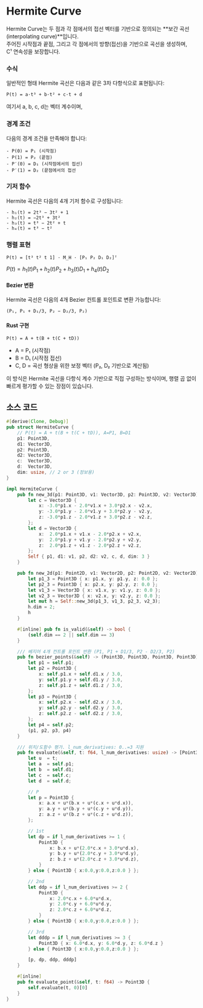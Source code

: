 # Hermite Curve
Hermite Curve는 두 점과 각 점에서의 접선 벡터를 기반으로 정의되는 **보간 곡선(interpolating curve)**입니다.  
주어진 시작점과 끝점, 그리고 각 점에서의 방향(접선)을 기반으로 곡선을 생성하며,  
C¹ 연속성을 보장합니다.

### 수식
일반적인 형태
Hermite 곡선은 다음과 같은 3차 다항식으로 표현됩니다:
```
P(t) = a·t³ + b·t² + c·t + d
```

여기서 a, b, c, d는 벡터 계수이며,


### 경계 조건
다음의 경계 조건을 만족해야 합니다:
```
- P(0) = P₁ (시작점)
- P(1) = P₂ (끝점)
- P′(0) = D₁ (시작점에서의 접선)
- P′(1) = D₂ (끝점에서의 접선
```

### 기저 함수

Hermite 곡선은 다음의 4개 기저 함수로 구성됩니다:
```
- h₁(t) = 2t³ − 3t² + 1
- h₂(t) = −2t³ + 3t²
- h₃(t) = t³ − 2t² + t
- h₄(t) = t³ − t²
```

### 행렬 표현
```
P(t) = [t³ t² t 1] · M_H · [P₁ P₂ D₁ D₂]ᵀ
```

$P(t) = h_1(t) P_1 + h_2(t) P_2 + h_3(t) D_1 + h_4(t) D_2$



#### Bezier 변환
Hermite 곡선은 다음의 4개 Bezier 컨트롤 포인트로 변환 가능합니다:
```
(P₁, P₁ + D₁/3, P₂ − D₂/3, P₂)
```
#### Rust 구현
```
P(t) = A + t(B + t(C + tD))
```
- A = P₁ (시작점)
- B = D₁ (시작점 접선)
- C, D = 곡선 형상을 위한 보정 벡터 (P₂, D₂ 기반으로 계산됨)


이 방식은 Hermite 곡선을 다항식 계수 기반으로 직접 구성하는 방식이며,
행렬 곱 없이 빠르게 평가할 수 있는 장점이 있습니다.



## 소스 코드
```rust
#[derive(Clone, Debug)]
pub struct HermiteCurve {
    // P(t) = A + t(B + t(C + tD)), A=P1, B=D1
    p1: Point3D,
    d1: Vector3D,
    p2: Point3D,
    d2: Vector3D,
    c:  Vector3D,
    d:  Vector3D,
    dim: usize, // 2 or 3 (정보용)
}

impl HermiteCurve {
    pub fn new_3d(p1: Point3D, v1: Vector3D, p2: Point3D, v2: Vector3D) -> Self {
        let c = Vector3D {
            x: -3.0*p1.x - 2.0*v1.x + 3.0*p2.x - v2.x,
            y: -3.0*p1.y - 2.0*v1.y + 3.0*p2.y - v2.y,
            z: -3.0*p1.z - 2.0*v1.z + 3.0*p2.z - v2.z,
        };
        let d = Vector3D {
            x:  2.0*p1.x + v1.x - 2.0*p2.x + v2.x,
            y:  2.0*p1.y + v1.y - 2.0*p2.y + v2.y,
            z:  2.0*p1.z + v1.z - 2.0*p2.z + v2.z,
        };
        Self { p1, d1: v1, p2, d2: v2, c, d, dim: 3 }
    }

    pub fn new_2d(p1: Point2D, v1: Vector2D, p2: Point2D, v2: Vector2D) -> Self {
        let p1_3 = Point3D { x: p1.x, y: p1.y, z: 0.0 };
        let p2_3 = Point3D { x: p2.x, y: p2.y, z: 0.0 };
        let v1_3 = Vector3D { x: v1.x, y: v1.y, z: 0.0 };
        let v2_3 = Vector3D { x: v2.x, y: v2.y, z: 0.0 };
        let mut h = Self::new_3d(p1_3, v1_3, p2_3, v2_3);
        h.dim = 2;
        h
    }

    #[inline] pub fn is_valid(&self) -> bool {
        (self.dim == 2 || self.dim == 3)
    }

    /// 베지어 4개 컨트롤 포인트 반환 (P1, P1 + D1/3, P2 - D2/3, P2)
    pub fn bezier_points(&self) -> (Point3D, Point3D, Point3D, Point3D) {
        let p1 = self.p1;
        let p2 = Point3D {
            x: self.p1.x + self.d1.x / 3.0,
            y: self.p1.y + self.d1.y / 3.0,
            z: self.p1.z + self.d1.z / 3.0,
        };
        let p3 = Point3D {
            x: self.p2.x - self.d2.x / 3.0,
            y: self.p2.y - self.d2.y / 3.0,
            z: self.p2.z - self.d2.z / 3.0,
        };
        let p4 = self.p2;
        (p1, p2, p3, p4)
    }

    /// 위치/도함수 평가. l_num_derivatives: 0..=3 지원
    pub fn evaluate(&self, t: f64, l_num_derivatives: usize) -> [Point3D; 4] {
        let u  = t;
        let a  = self.p1;
        let b  = self.d1;
        let c  = self.c;
        let d  = self.d;

        // P
        let p = Point3D {
            x: a.x + u*(b.x + u*(c.x + u*d.x)),
            y: a.y + u*(b.y + u*(c.y + u*d.y)),
            z: a.z + u*(b.z + u*(c.z + u*d.z)),
        };

        // 1st
        let dp = if l_num_derivatives >= 1 {
            Point3D {
                x: b.x + u*(2.0*c.x + 3.0*u*d.x),
                y: b.y + u*(2.0*c.y + 3.0*u*d.y),
                z: b.z + u*(2.0*c.z + 3.0*u*d.z),
            }
        } else { Point3D { x:0.0,y:0.0,z:0.0 } };

        // 2nd
        let ddp = if l_num_derivatives >= 2 {
            Point3D {
                x: 2.0*c.x + 6.0*u*d.x,
                y: 2.0*c.y + 6.0*u*d.y,
                z: 2.0*c.z + 6.0*u*d.z,
            }
        } else { Point3D { x:0.0,y:0.0,z:0.0 } };

        // 3rd
        let dddp = if l_num_derivatives >= 3 {
            Point3D { x: 6.0*d.x, y: 6.0*d.y, z: 6.0*d.z }
        } else { Point3D { x:0.0,y:0.0,z:0.0 } };

        [p, dp, ddp, dddp]
    }

    #[inline]
    pub fn evaluate_point(&self, t: f64) -> Point3D {
        self.evaluate(t, 0)[0]
    }
}

```
